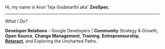 Hi, my name is Arun Teja Godavarthi aka' **ZeoSpec**.

****

*What I Do?*

**Developer Relations** - Google Developers \| **Community** Strategy & Growth, **Open Source**, **Change Management**, **Training**, **Entrepreneurship**, **<a href="https://rtr.zeospec.com/" target="_blank">Rotaract</a>**, and Exploring the Uncharted Paths.
